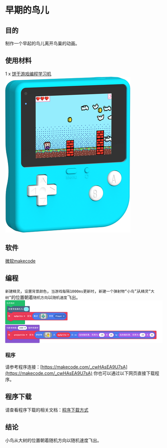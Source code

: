 # 早期的鸟儿

## 目的
制作一个早起的鸟儿离开鸟巢的动画。

## 使用材料
1 x [饼干游戏编程学习机](https://item.taobao.com/item.htm?spm=a1z10.5-c-s.w4002-18602834185.82.51a95ccfE1IJt1&id=644090757603)
![retro-case-01-01.png](./images/retro-case-01-01.png)

## 软件
[微软makecode](https://arcade.makecode.com/)

## 编程
`新建精灵`，`设置背景颜色`，`当游戏每隔1000ms更新时`，`新建一个弹射物“小鸟”`从`精灵“大树”`的位置朝着`随机方向`以`随机速度`飞出。
![retro-case-07-01.png](./images/retro-case-07-01.png)

### 程序
请参考程序连接：[https://makecode.com/_cwHAsEA9U7sA](https://makecode.com/_cwHAsEA9U7sA)
你也可以通过以下网页直接下载程序。

## 程序下载
请查看程序下载的相关文档：[程序下载方式](https://www.yuque.com/elecfreaks-learn/retro/wxo25w)

## 结论
小鸟从大树的位置朝着随机方向以随机速度飞出。
